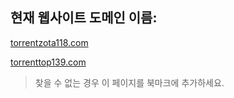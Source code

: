 ## 현재 웹사이트 도메인 이름:

[torrentzota118.com](https://torrentzota118.com)

[torrenttop139.com](https://torrenttop139.com)


> 찾을 수 없는 경우 이 페이지를 북마크에 추가하세요.
